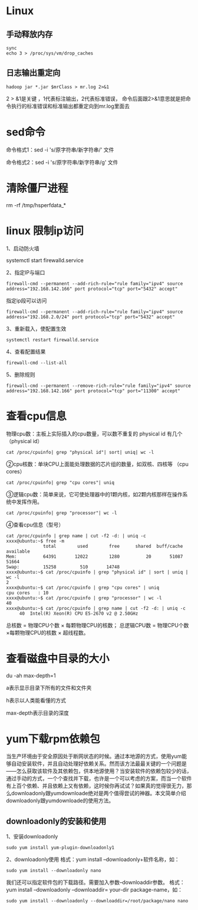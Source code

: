 # Linux
## 手动释放内存
````
sync
echo 3 > /proc/sys/vm/drop_caches
````



## 日志输出重定向

````
hadoop jar *.jar $mrClass > mr.log 2>&1
````

2 > &1是关键 ，1代表标注输出，2代表标准错误， 命令后面跟2>&1意思就是把命令执行的标准错误和标准输出都重定向到mr.log里面去



# sed命令

命令格式1：sed  -i  's/原字符串/新字符串/' 文件

命令格式2：sed  -i   's/原字符串/新字符串/g' 文件



# 清除僵尸进程

rm -rf /tmp/hsperfdata_*

# linux 限制ip访问

1、启动防火墙

systemctl start firewalld.service

2、指定IP与端口

```
firewall-cmd --permanent --add-rich-rule="rule family="ipv4" source address="192.168.142.166" port protocol="tcp" port="5432" accept"
```

 指定ip段可以访问 

```
firewall-cmd --permanent --add-rich-rule="rule family="ipv4" source address="192.168.2.0/24" port protocol="tcp" port="5432" accept"
```

 

3、重新载入，使配置生效

```
systemctl restart firewalld.service
```

4、查看配置结果

```
firewall-cmd --list-all
```

 

5、删除规则

```
firewall-cmd --permanent --remove-rich-rule="rule family="ipv4" source address="192.168.142.166" port protocol="tcp" port="11300" accept"
```

 

# 查看cpu信息

物理cpu数：主板上实际插入的cpu数量，可以数不重复的 physical id 有几个（physical id）

```
cat /proc/cpuinfo| grep "physical id"| sort| uniq| wc -l
```

②cpu核数：单块CPU上面能处理数据的芯片组的数量，如双核、四核等 （cpu cores）

```
cat /proc/cpuinfo| grep "cpu cores"| uniq
```

③逻辑cpu数：简单来说，它可使处理器中的1颗内核，如2颗内核那样在操作系统中发挥作用。

```
cat /proc/cpuinfo| grep "processor"| wc -l
```

④查看cpu信息（型号）

```shell
cat /proc/cpuinfo | grep name | cut -f2 -d: | uniq -c
xxxx@ubuntu:~$ free -m
              total        used        free      shared  buff/cache   available
Mem:          64391       12022        1280          20       51087       51664
Swap:         15258         510       14748
xxxx@ubuntu:~$ cat /proc/cpuinfo | grep "physical id" | sort | uniq | wc -l
2
xxxx@ubuntu:~$ cat /proc/cpuinfo | grep "cpu cores" | uniq
cpu cores	: 10
xxxx@ubuntu:~$ cat /proc/cpuinfo | grep "processor" | wc -l
40
xxxx@ubuntu:~$ cat /proc/cpuinfo | grep name | cut -f2 -d: | uniq -c
     40  Intel(R) Xeon(R) CPU E5-2670 v2 @ 2.50GHz
```

总核数 = 物理CPU个数 × 每颗物理CPU的核数；
总逻辑CPU数 = 物理CPU个数 ×每颗物理CPU的核数 × 超线程数。



# 查看磁盘中目录的大小

du -ah  max-depth=1

a表示显示目录下所有的文件和文件夹

h表示以人类能看懂的方式

max-depth表示目录的深度



# yum下载rpm依赖包

当生产环境由于安全原因处于断网状态的时候。通过本地源的方式，使用yum能够自动安装软件，并且自动处理好依赖关系。然而该方法最最关键的一个问题是——怎么获取该软件及其依赖包，供本地源使用？当安装软件的依赖包较少的话，通过手动的方式，一个个查找并下载，也许是一个可以考虑的方案，而当一个软件有上百个依赖、并且依赖上又有依赖，这时候你再试试？如果真的觉得很无力，那么downloadonly跟yumdownloade绝对是两个值得尝试的神器。本文简单介绍downloadonly跟yumdownloade的使用方法。

## downloadonly的安装和使用

1、安装downloadonly

```
sudo yum install yum-plugin-downloadonly1
```

2、downloadonly使用
格式：yum install –downloadonly+软件名称，如：

```
sudo yum install --downloadonly nano
```

我们还可以指定软件包的下载路径。需要加入参数–downloaddir参数。
格式：yum install –downloadonly –downloaddir= your-dir package-name，如：

```
sudo yum install --downloadonly --downloaddir=/root/package/nano nano
```